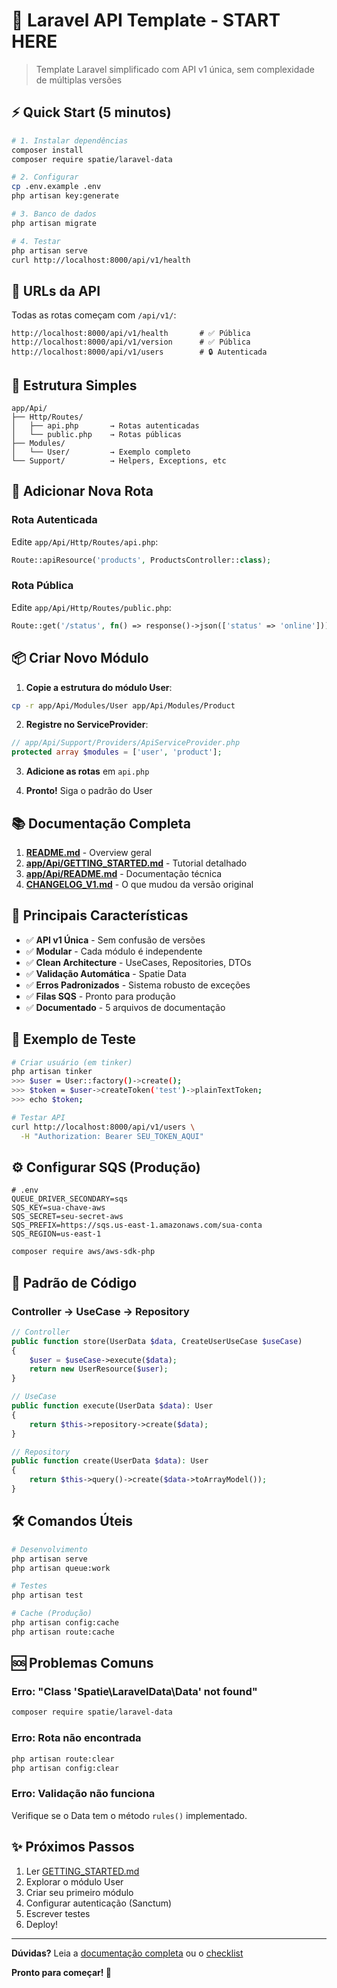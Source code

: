 # 🚀 Laravel API Template - START HERE

> Template Laravel simplificado com API v1 única, sem complexidade de múltiplas versões

## ⚡ Quick Start (5 minutos)

```bash
# 1. Instalar dependências
composer install
composer require spatie/laravel-data

# 2. Configurar
cp .env.example .env
php artisan key:generate

# 3. Banco de dados
php artisan migrate

# 4. Testar
php artisan serve
curl http://localhost:8000/api/v1/health
```

## 📍 URLs da API

Todas as rotas começam com `/api/v1/`:

```
http://localhost:8000/api/v1/health       # ✅ Pública
http://localhost:8000/api/v1/version      # ✅ Pública
http://localhost:8000/api/v1/users        # 🔒 Autenticada
```

## 📂 Estrutura Simples

```
app/Api/
├── Http/Routes/
│   ├── api.php       → Rotas autenticadas
│   └── public.php    → Rotas públicas
├── Modules/
│   └── User/         → Exemplo completo
└── Support/          → Helpers, Exceptions, etc
```

## 🎯 Adicionar Nova Rota

### Rota Autenticada
Edite `app/Api/Http/Routes/api.php`:
```php
Route::apiResource('products', ProductsController::class);
```

### Rota Pública
Edite `app/Api/Http/Routes/public.php`:
```php
Route::get('/status', fn() => response()->json(['status' => 'online']));
```

## 📦 Criar Novo Módulo

1. **Copie a estrutura do módulo User**:
```bash
cp -r app/Api/Modules/User app/Api/Modules/Product
```

2. **Registre no ServiceProvider**:
```php
// app/Api/Support/Providers/ApiServiceProvider.php
protected array $modules = ['user', 'product'];
```

3. **Adicione as rotas** em `api.php`

4. **Pronto!** Siga o padrão do User

## 📚 Documentação Completa

1. **[README.md](README.md)** - Overview geral
2. **[app/Api/GETTING_STARTED.md](app/Api/GETTING_STARTED.md)** - Tutorial detalhado
3. **[app/Api/README.md](app/Api/README.md)** - Documentação técnica
4. **[CHANGELOG_V1.md](CHANGELOG_V1.md)** - O que mudou da versão original

## 🔑 Principais Características

- ✅ **API v1 Única** - Sem confusão de versões
- ✅ **Modular** - Cada módulo é independente
- ✅ **Clean Architecture** - UseCases, Repositories, DTOs
- ✅ **Validação Automática** - Spatie Data
- ✅ **Erros Padronizados** - Sistema robusto de exceções
- ✅ **Filas SQS** - Pronto para produção
- ✅ **Documentado** - 5 arquivos de documentação

## 🧪 Exemplo de Teste

```bash
# Criar usuário (em tinker)
php artisan tinker
>>> $user = User::factory()->create();
>>> $token = $user->createToken('test')->plainTextToken;
>>> echo $token;

# Testar API
curl http://localhost:8000/api/v1/users \
  -H "Authorization: Bearer SEU_TOKEN_AQUI"
```

## ⚙️ Configurar SQS (Produção)

```env
# .env
QUEUE_DRIVER_SECONDARY=sqs
SQS_KEY=sua-chave-aws
SQS_SECRET=seu-secret-aws
SQS_PREFIX=https://sqs.us-east-1.amazonaws.com/sua-conta
SQS_REGION=us-east-1
```

```bash
composer require aws/aws-sdk-php
```

## 🎨 Padrão de Código

### Controller → UseCase → Repository

```php
// Controller
public function store(UserData $data, CreateUserUseCase $useCase)
{
    $user = $useCase->execute($data);
    return new UserResource($user);
}

// UseCase
public function execute(UserData $data): User
{
    return $this->repository->create($data);
}

// Repository
public function create(UserData $data): User
{
    return $this->query()->create($data->toArrayModel());
}
```

## 🛠️ Comandos Úteis

```bash
# Desenvolvimento
php artisan serve
php artisan queue:work

# Testes
php artisan test

# Cache (Produção)
php artisan config:cache
php artisan route:cache
```

## 🆘 Problemas Comuns

### Erro: "Class 'Spatie\LaravelData\Data' not found"
```bash
composer require spatie/laravel-data
```

### Erro: Rota não encontrada
```bash
php artisan route:clear
php artisan config:clear
```

### Erro: Validação não funciona
Verifique se o Data tem o método `rules()` implementado.

## ✨ Próximos Passos

1. Ler [GETTING_STARTED.md](app/Api/GETTING_STARTED.md)
2. Explorar o módulo User
3. Criar seu primeiro módulo
4. Configurar autenticação (Sanctum)
5. Escrever testes
6. Deploy!

---

**Dúvidas?** Leia a [documentação completa](app/Api/README.md) ou o [checklist](IMPLEMENTATION_CHECKLIST.md)

**Pronto para começar! 🎉**

